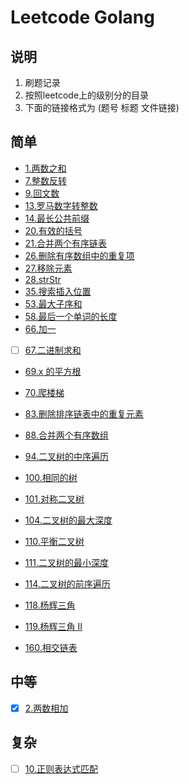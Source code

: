 # Leetcode Golang

## 说明
1. 刷题记录
2. 按照leetcode上的级别分的目录
3. 下面的链接格式为 (题号 标题 文件链接)

## 简单
- [1.两数之和](https://github.com/fizzse/leetcode/blob/main/simple/1.go)
- [7.整数反转](https://github.com/fizzse/leetcode/blob/main/simple/7.go)
- [9.回文数](https://github.com/fizzse/leetcode/blob/main/simple/9.go)
- [13.罗马数字转整数](https://github.com/fizzse/leetcode/blob/main/simple/13.go)
- [14.最长公共前缀](https://github.com/fizzse/leetcode/blob/main/simple/14.go)
- [20.有效的括号](https://github.com/fizzse/leetcode/blob/main/simple/20.go)
- [21.合并两个有序链表](https://github.com/fizzse/leetcode/blob/main/simple/21.go)
- [26.删除有序数组中的重复项](https://github.com/fizzse/leetcode/blob/main/simple/26.go)
- [27.移除元素](https://github.com/fizzse/leetcode/blob/main/simple/27.go)
- [28.strStr](https://github.com/fizzse/leetcode/blob/main/simple/28.go)
- [35.搜索插入位置](https://github.com/fizzse/leetcode/blob/main/simple/35.go)
- [53.最大子序和](https://github.com/fizzse/leetcode/blob/main/simple/53.go)
- [58.最后一个单词的长度](https://github.com/fizzse/leetcode/blob/main/simple/58.go)
- [66.加一](https://github.com/fizzse/leetcode/blob/main/simple/66.go)
- [ ] [67.二进制求和](https://github.com/fizzse/leetcode/blob/main/simple/67.go)
- [69.x 的平方根](https://github.com/fizzse/leetcode/blob/main/simple/69.go)
- [70.爬楼梯](https://github.com/fizzse/leetcode/blob/main/simple/70.go)
- [83.删除排序链表中的重复元素](https://github.com/fizzse/leetcode/blob/main/simple/83.go)
- [88.合并两个有序数组](https://github.com/fizzse/leetcode/blob/main/simple/88.go)
- [94.二叉树的中序遍历](https://github.com/fizzse/leetcode/blob/main/simple/94.go)
- [100.相同的树](https://github.com/fizzse/leetcode/blob/main/simple/100.go)
- [101.对称二叉树](https://github.com/fizzse/leetcode/blob/main/simple/101.go)
- [104.二叉树的最大深度](https://github.com/fizzse/leetcode/blob/main/simple/104.go)
- [110.平衡二叉树](https://github.com/fizzse/leetcode/blob/main/simple/110.go)
- [111.二叉树的最小深度](https://github.com/fizzse/leetcode/blob/main/simple/111.go)
- [114.二叉树的前序遍历](https://github.com/fizzse/leetcode/blob/main/simple/114.go)  

- [118.杨辉三角](https://github.com/fizzse/leetcode/blob/main/simple/118.go)
- [119.杨辉三角 II](https://github.com/fizzse/leetcode/blob/main/simple/119.go)
- [160.相交链表](https://github.com/fizzse/leetcode/blob/main/simple/160.go)
## 中等
- [x] [2.两数相加](https://github.com/fizzse/leetcode/blob/main/medium/2.go)
## 复杂
- [ ] [10.正则表达式匹配](https://github.com/fizzse/leetcode/blob/main/difficult/10.go)